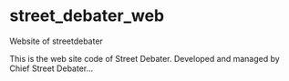 # street_debater_web
Website of streetdebater

This is the web site code of Street Debater.
Developed and managed by Chief Street Debater...

